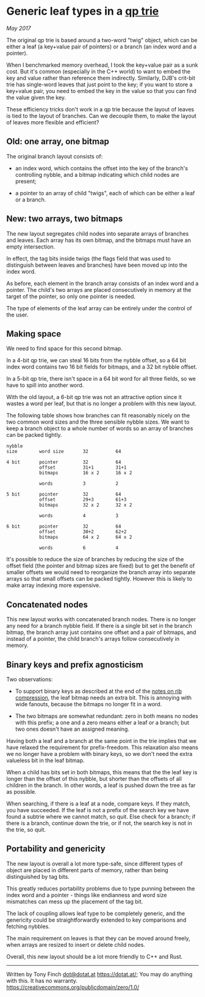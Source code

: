 Generic leaf types in a [qp trie](https://dotat.at/prog/qp)
=================================

_May 2017_


The original qp trie is based around a two-word "twig" object, which
can be either a leaf (a key+value pair of pointers) or a branch (an
index word and a pointer).

When I benchmarked memory overhead, I took the key+value pair as a
sunk cost. But it's common (especially in the C++ world) to want to
embed the key and value rather than reference them indirectly.
Similarly, DJB's crit-bit trie has single-word leaves that just point
to the key; if you want to store a key+value pair, you need to embed
the key in the value so that you can find the value given the key.

These efficiency tricks don't work in a qp trie because the layout of
leaves is tied to the layout of branches. Can we decouple them, to
make the layout of leaves more flexible and efficient?


Old: one array, one bitmap
--------------------------

The original branch layout consists of:

* an index word, which contains the offset into the key of the
  branch's controlling nybble, and a bitmap indicating which child
  nodes are present;

* a pointer to an array of child "twigs", each of which can be either
  a leaf or a branch.


New: two arrays, two bitmaps
----------------------------

The new layout segregates child nodes into separate arrays of branches
and leaves. Each array has its own bitmap, and the bitmaps must have
an empty intersection.

In effect, the tag bits inside twigs (the flags field that was used to
distinguish between leaves and branches) have been moved up into the
index word.

As before, each element in the branch array consists of an index word
and a pointer. The child's two arrays are placed consecutively in
memory at the target of the pointer, so only one pointer is needed.

The type of elements of the leaf array can be entirely under the
control of the user.


Making space
------------

We need to find space for this second bitmap.

In a 4-bit qp trie, we can steal 16 bits from the nybble offset, so a
64 bit index word contains two 16 bit fields for bitmaps, and a 32 bit
nybble offset.

In a 5-bit qp trie, there isn't space in a 64 bit word for all three
fields, so we have to spill into another word.

With the old layout, a 6-bit qp trie was not an attractive option
since it wastes a word per leaf, but that is no longer a problem with
this new layout.

The following table shows how branches can fit reasonably nicely on
the two common word sizes and the three sensible nybble sizes. We want
to keep a branch object to a whole number of words so an array of
branches can be packed tightly.

    nybble
    size        word size       32          64

    4 bit       pointer         32          64
                offset          31+1        31+1
                bitmaps         16 x 2      16 x 2

                words           3           2

    5 bit       pointer         32          64
                offset          29+3        61+3
                bitmaps         32 x 2      32 x 2

                words           4           3

    6 bit       pointer         32          64
                offset          30+2        62+2
                bitmaps         64 x 2      64 x 2

                words           6           4

It's possible to reduce the size of branches by reducing the size of
the offset field (the pointer and bitmap sizes are fixed) but to get
the benefit of smaller offsets we would need to reorganize the branch
array into separate arrays so that small offsets can be packed
tightly. However this is likely to make array indexing more expensive.


Concatenated nodes
------------------

This new layout works with concatenated branch nodes. There is no
longer any need for a branch nybble field. If there is a single bit
set in the branch bitmap, the branch array just contains one offset
and a pair of bitmaps, and instead of a pointer, the child branch's
arrays follow consecutively in memory.


Binary keys and prefix agnosticism
----------------------------------

Two observations:

* To support binary keys as described at the end of the [notes on rib
  compression](notes-rib-compression.md), the leaf bitmap needs an
  extra bit. This is annoying with wide fanouts, because the bitmaps
  no longer fit in a word.

* The two bitmaps are somewhat redundant: zero in both means no nodes
  with this prefix; a one and a zero means either a leaf or a branch;
  but two ones doesn't have an assigned meaning.

Having both a leaf and a branch at the same point in the trie implies
that we have relaxed the requirement for prefix-freedom. This
relaxation also means we no longer have a problem with binary keys, so
we don't need the extra valueless bit in the leaf bitmap.

When a child has bits set in both bitmaps, this means that the the
leaf key is longer than the offset of this nybble, but shorter than
the offsets of all children in the branch. In other words, a leaf is
pushed down the tree as far as possible.

When searching, if there is a leaf at a node, compare keys. If they
match, you have succeeded. If the leaf is not a prefix of the search
key we have found a subtrie where we cannot match, so quit. Else check
for a branch; if there is a branch, continue down the trie, or if not,
the search key is not in the trie, so quit.


Portability and genericity
--------------------------

The new layout is overall a lot more type-safe, since different types
of object are placed in different parts of memory, rather than being
distinguished by tag bits.

This greatly reduces portability problems due to type punning between
the index word and a pointer - things like endianness and word size
mismatches can mess up the placement of the tag bit.

The lack of coupling allows leaf type to be completely generic, and
the genericity could be straightforwardly extended to key comparisons
and fetching nybbles.

The main requirement on leaves is that they can be moved around
freely, when arrays are resized to insert or delete child nodes.

Overall, this new layout should be a lot more friendly to C++ and Rust.


---------------------------------------------------------------------------

Written by Tony Finch <dot@dotat.at> <https://dotat.at/>;
You may do anything with this. It has no warranty.
<https://creativecommons.org/publicdomain/zero/1.0/>
